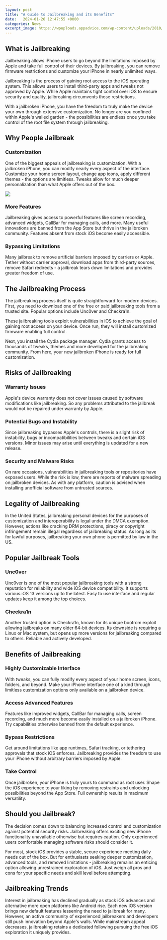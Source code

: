 ```yaml
---
layout: post
title: "A Guide to Jailbreaking and its Benefits"
date:   2024-01-26 12:47:55 +0000
categories: News
excerpt_image: https://wpuploads.appadvice.com/wp-content/uploads/2010/12/jailbreaking-guide-coming-soon.jpg
---
```

## What is Jailbreaking

Jailbreaking allows iPhone users to go beyond the limitations imposed by Apple and take full control of their devices. By jailbreaking, you can remove firmware restrictions and customize your iPhone in nearly unlimited ways. 

Jailbreaking is the process of gaining root access to the iOS operating system. This allows users to install third-party apps and tweaks not approved by Apple. While Apple maintains tight control over iOS to ensure security and quality, jailbreaking circumvents those restrictions. 

With a jailbroken iPhone, you have the freedom to truly make the device your own through extensive customization. No longer are you confined within Apple's walled garden - the possibilities are endless once you take control of the root file system through jailbreaking.

## Why People Jailbreak

### Customization 

One of the biggest appeals of jailbreaking is customization. With a jailbroken iPhone, you can modify nearly every aspect of the interface. Customize your home screen layout, change app icons, apply different themes - the options are limitless. Tweaks allow for much deeper personalization than what Apple offers out of the box.


![](https://wpuploads.appadvice.com/wp-content/uploads/2010/12/jailbreaking-guide-coming-soon.jpg)
### More Features

Jailbreaking gives access to powerful features like screen recording, advanced widgets, CallBar for managing calls, and more. Many useful innovations are banned from the App Store but thrive in the jailbroken community. Features absent from stock iOS become easily accessible.

### Bypassing Limitations

Many jailbreak to remove artificial barriers imposed by carriers or Apple. Tether without carrier approval, download apps from third-party sources, remove Safari redirects - a jailbreak tears down limitations and provides greater freedom of use. 

## The Jailbreaking Process

The jailbreaking process itself is quite straightforward for modern devices. First, you need to download one of the free or paid jailbreaking tools from a trusted site. Popular options include Unc0ver and Checkra1n. 

These jailbreaking tools exploit vulnerabilities in iOS to achieve the goal of gaining root access on your device. Once run, they will install customized firmware enabling full control. 

Next, you install the Cydia package manager. Cydia grants access to thousands of tweaks, themes and more developed for the jailbreaking community. From here, your new jailbroken iPhone is ready for full customization.

## Risks of Jailbreaking

### Warranty Issues

Apple's device warranty does not cover issues caused by software modifications like jailbreaking. So any problems attributed to the jailbreak would not be repaired under warranty by Apple.

### Potential Bugs and Instability  

Since jailbreaking bypasses Apple's controls, there is a slight risk of instability, bugs or incompatibilities between tweaks and certain iOS versions. Minor issues may arise until everything is updated for a new release.

### Security and Malware Risks

On rare occasions, vulnerabilities in jailbreaking tools or repositories have exposed users. While the risk is low, there are reports of malware spreading on jailbroken devices. As with any platform, caution is advised when installing unofficial software from untrusted sources.

## Legality of Jailbreaking

In the United States, jailbreaking personal devices for the purposes of customization and interoperability is legal under the DMCA exemption. However, actions like cracking DRM protections, piracy or copyright infringement remain illegal regardless of jailbreaking status. As long as its for lawful purposes, jailbreaking your own phone is permitted by law in the US.  

## Popular Jailbreak Tools

### Unc0ver 

Unc0ver is one of the most popular jailbreaking tools with a strong reputation for reliability and wide iOS device compatibility. It supports various iOS 13 versions up to the latest. Easy to use interface and regular updates keep it among the top choices.

### Checkra1n

Another trusted option is Checkra1n, known for its unique bootrom exploit allowing jailbreaks on many older 64-bit devices. Its downside is requiring a Linux or Mac system, but opens up more versions for jailbreaking compared to others. Reliable and actively developed.

## Benefits of Jailbreaking

### Highly Customizable Interface

With tweaks, you can fully modify every aspect of your home screen, icons, folders, and beyond. Make your iPhone interface one of a kind through limitless customization options only available on a jailbroken device. 

### Access Advanced Features 

Features like improved widgets, CallBar for managing calls, screen recording, and much more become easily installed on a jailbroken iPhone. Try capabilities otherwise banned from the default experience. 

### Bypass Restrictions

Get around limitations like app runtimes, Safari tracking, or tethering approvals that stock iOS enforces. Jailbreaking provides the freedom to use your iPhone without arbitrary barriers imposed by Apple.

### Take Control

Once jailbroken, your iPhone is truly yours to command as root user. Shape the iOS experience to your liking by removing restraints and unlocking possibilities beyond the App Store. Full ownership results in maximum versatility.

## Should you Jailbreak?

The decision comes down to balancing increased control and customization against potential security risks. Jailbreaking offers exciting new iPhone functionality unavailable otherwise but requires caution. Only experienced users comfortable managing software risks should consider it. 

For most, stock iOS provides a stable, secure experience meeting daily needs out of the box. But for enthusiasts seeking deeper customization, advanced tools, and removed limitations - jailbreaking remains an enticing option allowing unrestrained exploration of iOS. Just weigh all pros and cons for your specific needs and skill level before attempting. 

## Jailbreaking Trends

Interest in jailbreaking has declined gradually as stock iOS advances and alternative more open platforms like Android rise. Each new iOS version brings new default features lessening the need to jailbreak for many. However, an active community of experienced jailbreakers and developers still push innovation beyond Apple's walls. While mainstream appeal decreases, jailbreaking retains a dedicated following pursuing the free iOS exploration it uniquely provides.